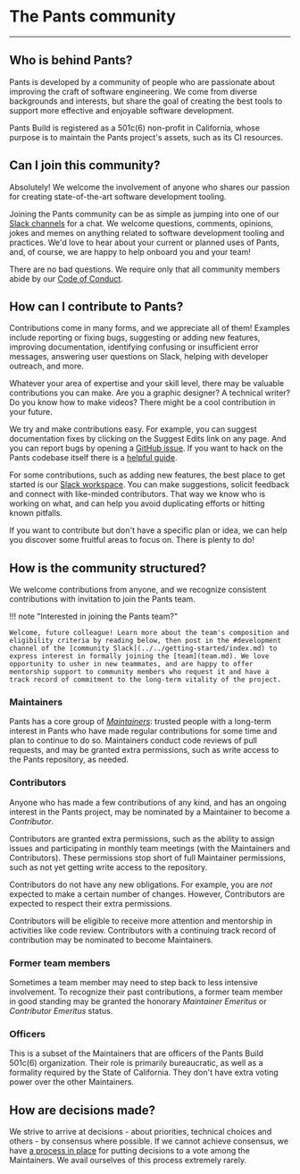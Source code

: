 # The Pants community

---

## Who is behind Pants?

Pants is developed by a community of people who are passionate about improving the craft of software engineering. We come from diverse backgrounds and interests, but share the goal of creating the best tools to support more effective and enjoyable software development.

Pants Build is registered as a 501c(6) non-profit in California, whose purpose is to maintain the Pants project's assets, such as its CI resources.

## Can I join this community?

Absolutely! We welcome the involvement of anyone who shares our passion for creating state-of-the-art software development tooling.

Joining the Pants community can be as simple as jumping into one of our [Slack channels](../index.md) for a chat. We welcome questions, comments, opinions, jokes and memes on anything related to software development tooling and practices. We'd love to hear about your current or planned uses of Pants, and, of course, we are happy to help onboard you and your team!

There are no bad questions. We require only that all community members abide by our [Code of Conduct](code-of-conduct.md).

## How can I contribute to Pants?

Contributions come in many forms, and we appreciate all of them! Examples include reporting or fixing bugs, suggesting or adding new features, improving documentation, identifying confusing or insufficient error messages, answering user questions on Slack, helping with developer outreach, and more.

Whatever your area of expertise and your skill level, there may be valuable contributions you can make. Are you a graphic designer? A technical writer? Do you know how to make videos? There might be a cool contribution in your future.

We try and make contributions easy. For example, you can suggest documentation fixes by clicking on the Suggest Edits link on any page. And you can report bugs by opening a [GitHub issue](https://github.com/pantsbuild/pants/issues). If you want to hack on the Pants codebase itself there is a [helpful guide](../../contributions/index.md).

For some contributions, such as adding new features, the best place to get started is our [Slack workspace](../../getting-started/index.md). You can make suggestions, solicit feedback and connect with like-minded contributors. That way we know who is working on what, and can help you avoid duplicating efforts or hitting known pitfalls.

If you want to contribute but don't have a specific plan or idea, we can help you discover some fruitful areas to focus on. There is plenty to do!

## How is the community structured?

We welcome contributions from anyone, and we recognize consistent contributions with invitation to join the Pants team.

!!! note "Interested in joining the Pants team?"

    Welcome, future colleague! Learn more about the team's composition and eligibility criteria by reading below, then post in the #development channel of the [community Slack](../../getting-started/index.md) to express interest in formally joining the [team](team.md). We love opportunity to usher in new teammates, and are happy to offer mentorship support to community members who request it and have a track record of commitment to the long-term vitality of the project.

### Maintainers

Pants has a core group of [_Maintainers_](maintainers.md): trusted people with a long-term interest in Pants who have made regular contributions for some time and plan to continue to do so. Maintainers conduct code reviews of pull requests, and may be granted extra permissions, such as write access to the Pants repository, as needed.

### Contributors

Anyone who has made a few contributions of any kind, and has an ongoing interest in the Pants project, may be nominated by a Maintainer to become a _Contributor_.

Contributors are granted extra permissions, such as the ability to assign issues and participating in monthly team meetings (with the Maintainers and Contributors). These permissions stop short of full Maintainer permissions, such as not yet getting write access to the repository.

Contributors do not have any new obligations. For example, you are _not_ expected to make a certain number of changes. However, Contributors are expected to respect their extra permissions.

Contributors will be eligible to receive more attention and mentorship in activities like code review. Contributors with a continuing track record of contribution may be nominated to become Maintainers.

### Former team members

Sometimes a team member may need to step back to less intensive involvement. To recognize their past contributions, a former team member in good standing may be granted the honorary _Maintainer Emeritus_ or _Contributor Emeritus_ status.

### Officers

This is a subset of the Maintainers that are officers of the Pants Build 501c(6) organization. Their role is primarily bureaucratic, as well as a formality required by the State of California. They don't have extra voting power over the other Maintainers.

## How are decisions made?

We strive to arrive at decisions - about priorities, technical choices and others - by consensus where possible. If we cannot achieve consensus, we have [a process in place](contentious-decisions.md) for putting decisions to a vote among the Maintainers. We avail ourselves of this process extremely rarely.
